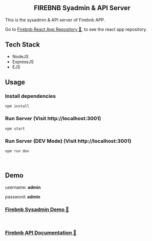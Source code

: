 <h2 align="center"> <strong>FIREBNB Syadmin & API Server</strong></h2>

This is the sysadmin & API server of Firebnb APP.

Go to [Firebnb React App Repository 🔗](https://github.com/metkerr/firebnb-server), to see the react app repository.

## **Tech Stack**

- NodeJS
- ExpressJS
- EJS

## **Usage**

### Install dependencies

```
npm install
```

### Run Server (Visit http://localhost:3001)

```
npm start
```

### Run Server (DEV Mode) (Visit http://localhost:3001)

```
npm run dev
```

<br>

## **Demo**

username: **admin**

password: **admin**

### **[Firebnb Sysadmin Demo 🔗](https://firebnb-sysadmin.herokuapp.com/)**

<br>

### **[Firebnb API Documentation 🔗](https://documenter.getpostman.com/view/12950340/TVRg7A7w#3ac8467e-7e31-439e-9dbb-c03ab8c2dee9)**
